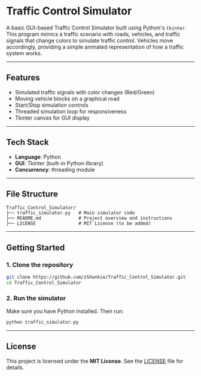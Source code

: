 # Traffic Control Simulator 

A basic GUI-based Traffic Control Simulator built using Python's `tkinter`. This program mimics a traffic scenario with roads, vehicles, and traffic signals that change colors to simulate traffic control. Vehicles move accordingly, providing a simple animated representation of how a traffic system works.

---

## Features

- Simulated traffic signals with color changes (Red/Green)
- Moving vehicle blocks on a graphical road
- Start/Stop simulation controls
- Threaded simulation loop for responsiveness
- Tkinter canvas for GUI display

---

## Tech Stack

- **Language**: Python 
- **GUI**: Tkinter (built-in Python library)
- **Concurrency**: threading module

---

## File Structure

```
Traffic_Control_Simulator/
├── traffic_simulator.py   # Main simulator code
├── README.md              # Project overview and instructions
├── LICENSE                # MIT License (to be added)
```

---

## Getting Started

### 1. Clone the repository

```bash
git clone https://github.com/zShankie/Traffic_Control_Simulator.git
cd Traffic_Control_Simulator
```

### 2. Run the simulator

Make sure you have Python installed. Then run:

```bash
python traffic_simulator.py
```

---

## License

This project is licensed under the **MIT License**. See the [LICENSE](LICENSE) file for details.
